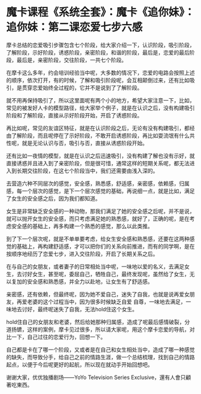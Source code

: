 # 魔卡课程《系统全套》：魔卡《追你妹》：追你妹：第二课恋爱七步六感

摩卡总结的恋爱吸引步骤包含七个阶段，给大家介绍一下，认识阶段，吸引阶段，了解阶段，示好阶段，诱惑阶段，亲密阶段，和谐的阶段，最后是，恋爱的最后阶段，最后是，亲密阶段，交往阶段，一共七个阶段。

在摩卡这么多年，约会培训经验当中呢，大多数的情况下，恋爱的电路会按照上述的顺序，依次打开，有的时候，了解和吸引阶段呢，会互相颠倒过来，还有比如吸引，是贯穿恋爱始终全过程的，它并不是说到了了解阶段。

就不用再保持吸引了，所以这里面呢有两个小的地方，希望大家注意一下，比如，常见的被发好人卡的模型路径，给大家举个例子，就是在认识之后，没有构建吸引阶段和了解阶段，直接从示好阶段开始，开启了诱惑阶段。

再比如呢，常见的友谊区特征，就是在认识阶段之后，无论有没有构建吸引，都经由了解阶段，而且呢停在了示好阶段，不敢开启诱惑阶段，再比如耍流氓有什么共性呢，就是无论认识与否，吸引与否，直接从诱惑阶段开始。

还有比如一夜情的模型，就是在认识之后迅速吸引，没有构建了解也没有示好，就直接诱惑并且进入到了亲密阶段，但是很可惜，通常这样的短期关系呢，都无法进入到长期交往阶段，在这七个阶段当中，我们还需要由浅入深的。

去营造六种不同层次的感觉，安全感，熟悉感，舒适感，亲密感，依赖感，归属感，每一个层次的感觉，是下一个层次感觉的基础，再说细一点，就是比如，满足了女生的安全感之后，因为我们都知道。

女生是非常缺乏安全感的一种动物，那我们满足了她的安全感之后呢，并不是说，就可以抛开女生的安全感，而只考虑满足她的熟悉感，就好了，正确的呢，是在考虑安全感的基础上，再多构建一个熟悉的感觉，那么以此类推。

到了下一个层次呢，就是不单单要考虑，给女生安全感和熟悉感，还要在这两种感觉的基础上，再构建舒适感，才可以把你们的关系向前推进，而有的同学啊，是在按顺序地经历了恋爱七步，进入交往阶段，开启了长期关系之后。

在与自己的女朋友，或者妻子的日常相处当中呢，一味地以爱的名义，去满足女生，去讨好女生，甚至呢，委屈自己，牺牲自己，最终发现呢，虽然给了女生，无以复加的安全感和熟悉感，并全力以赴地，让女生有了舒适感。

亲密感，还有依赖，但最终呢，因为她不爱自己，迷失了自我，也就是说再爱女朋友，再爱老婆的这个过程当中，因为很多时候缺乏自爱 自尊，一味地去满足，一味地去讨好，最终呢迷失了自我，无法hold住这个女生。

hold住自己的女朋友和老婆，然后给她那种归属感，造成了呢最后感情破裂，分道扬镳，这样的案例，摩卡见过很多，所以请大家呢，用这个摩卡恋爱的导航，对比一下，自己过往的恋爱行为，回想一下。

自己都是卡在了哪一个阶段，又或者是在自己和女生相处当中，造成了哪一种感觉的缺失，而导致分手，给自己之前的情路生涯，做一个总结梳理，找到自己的情路起点，以便于今后呢更好的起航，所以现在就动手开始回想吧。

谢谢大家，优优独播剧场——YoYo Television Series Exclusive，還有人會只顧著吃東西。

